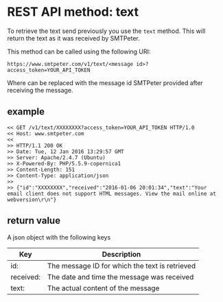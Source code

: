 # REST API method: text

To retrieve the text send previously you use the `text` method. This will
return the text as it was received by SMTPeter.

This method can be called using the following URI:

```text
https://www.smtpeter.com/v1/text/<message id>?access_token=YOUR_API_TOKEN
```

Where <message id> can be replaced with the message id SMTPeter provided
after receiving the message.

## example

```text
<< GET /v1/text/XXXXXXXX?access_token=YOUR_API_TOKEN HTTP/1.0
<< Host: www.smtpeter.com
<<
>> HTTP/1.1 200 OK
>> Date: Tue, 12 Jan 2016 13:29:57 GMT
>> Server: Apache/2.4.7 (Ubuntu)
>> X-Powered-By: PHP/5.5.9-copernica1
>> Content-Length: 151
>> Content-Type: application/json
>>
>> {"id":"XXXXXXXX","received":"2016-01-06 20:01:34","text":"Your email client does not support HTML messages. View the mail online at webversion\r\n"}
```

## return value

A json object with the following keys

| Key        | Description                                    |
| ---------- | ---------------------------------------------- |
| id:        | The message ID for which the text is retrieved |
| received:  | The date and time the message was received     |
| text:      | The actual content of the message              |
